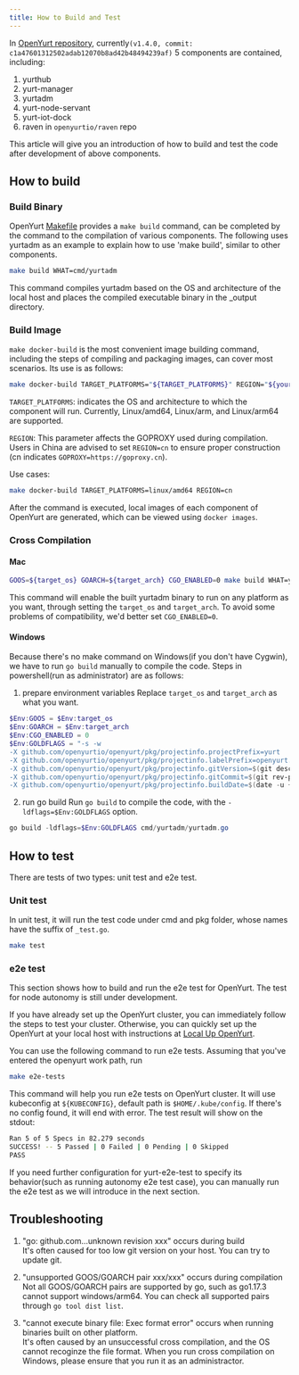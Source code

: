 ```yaml
---
title: How to Build and Test
---
```


In [OpenYurt repository](https://github.com/openyurtio/openyurt), currently`(v1.4.0, commit: c1a47601312502adab12070b8ad42b48494239af)` 5 components are contained, including:

1. yurthub
2. yurt-manager
3. yurtadm
4. yurt-node-servant
5. yurt-iot-dock
6. raven in `openyurtio/raven` repo

This article will give you an introduction of how to build and test the code after development of above components.

## How to build

### Build Binary

OpenYurt [Makefile](https://github.com/openyurtio/openyurt/blob/master/Makefile) provides a ` make build ` command, can be completed by the command to the compilation of various components. The following uses yurtadm as an example to explain how to use 'make build', similar to other components.

```bash
make build WHAT=cmd/yurtadm
```

This command compiles yurtadm based on the OS and architecture of the local host and places the compiled executable binary in the _output directory.

### Build Image

`make docker-build` is the most convenient image building command, including the steps of compiling and packaging images, can cover most scenarios. Its use is as follows:

```bash
make docker-build TARGET_PLATFORMS="${TARGET_PLATFORMS}" REGION="${your_region}"
```

`TARGET_PLATFORMS`: indicates the OS and architecture to which the component will run. Currently, Linux/amd64, Linux/arm, and Linux/arm64 are supported.

`REGION`: This parameter affects the GOPROXY used during compilation. Users in China are advised to set `REGION=cn` to ensure proper construction (cn indicates `GOPROXY=https://goproxy.cn`).

Use cases:

```bash
make docker-build TARGET_PLATFORMS=linux/amd64 REGION=cn
```

After the command is executed, local images of each component of OpenYurt are generated, which can be viewed using `docker images`.

### Cross Compilation

#### Mac

```bash
GOOS=${target_os} GOARCH=${target_arch} CGO_ENABLED=0 make build WHAT=yurtadm
```

This command will enable the built yurtadm binary to run on any platform as you want, through setting the `target_os` and `target_arch`. To avoid some problems of compatibility, we'd better set `CGO_ENABLED=0`.

#### Windows

Because there's no make command on Windows(if you don't have Cygwin), we have to run `go build` manually to compile the code. Steps in powershell(run as administrator) are as follows:

1. prepare environment variables
   Replace `target_os` and `target_arch` as what you want.

```powershell
$Env:GOOS = $Env:target_os
$Env:GOARCH = $Env:target_arch
$Env:CGO_ENABLED = 0
$Env:GOLDFLAGS = "-s -w 
-X github.com/openyurtio/openyurt/pkg/projectinfo.projectPrefix=yurt
-X github.com/openyurtio/openyurt/pkg/projectinfo.labelPrefix=openyurt.io
-X github.com/openyurtio/openyurt/pkg/projectinfo.gitVersion=$(git describe --abbrev=0)
-X github.com/openyurtio/openyurt/pkg/projectinfo.gitCommit=$(git rev-parse HEAD)
-X github.com/openyurtio/openyurt/pkg/projectinfo.buildDate=$(date -u +'%Y-%m-%dT%H:%M:%SZ')"
```

2. run go build
   Run `go build` to compile the code, with the `-ldflags=$Env:GOLDFLAGS` option.

```powershell
go build -ldflags=$Env:GOLDFLAGS cmd/yurtadm/yurtadm.go
```

## How to test

There are tests of two types: unit test and e2e test.

### Unit test

In unit test, it will run the test code under cmd and pkg folder, whose names have the suffix of `_test.go`.

```bash
make test
```

### e2e test

This section shows how to build and run the e2e test for OpenYurt. The test for node autonomy is still under development.

If you have already set up the OpenYurt cluster, you can immediately follow the steps to test your cluster. Otherwise, you can quickly set up the OpenYurt at your local host with instructions at [Local Up OpenYurt](./local-up-openyurt.md).

You can use the following command to run e2e tests. Assuming that you've entered the openyurt work path, run

```bash
make e2e-tests
```

This command will help you run e2e tests on OpenYurt cluster. It will use kubeconfig at `${KUBECONFIG}`, default path is `$HOME/.kube/config`. If there's no config found, it will end with error. The test result will show on the stdout:

```bash
Ran 5 of 5 Specs in 82.279 seconds
SUCCESS! -- 5 Passed | 0 Failed | 0 Pending | 0 Skipped
PASS
```

If you need further configuration for yurt-e2e-test to specify its behavior(such as running autonomy e2e test case), you can manually run the e2e test as we will introduce in the next section.

## Troubleshooting

1. "go: github.com...unknown revision xxx" occurs during build  
   It's often caused for too low git version on your host. You can try to update git.

2. "unsupported GOOS/GOARCH pair xxx/xxx" occurs during compilation  
   Not all GOOS/GOARCH pairs are supported by go, such as go1.17.3 cannot support windows/arm64. You can check all supported pairs through `go tool dist list`.

3. "cannot execute binary file: Exec format error" occurs when running binaries built on other platform.  
   It's often caused by an unsuccessful cross compilation, and the OS cannot recoginze the file format. When you run cross compilation on Windows, please ensure that you run it as an administractor.
